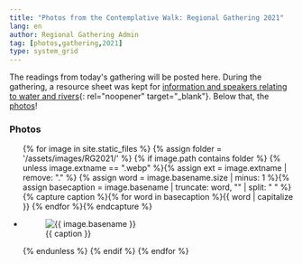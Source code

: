 ```yaml
---
title: "Photos from the Contemplative Walk: Regional Gathering 2021"
lang: en
author: Regional Gathering Admin
tag: [photos,gathering,2021]
type: system_grid
---
```

The readings from today's gathering will be posted here. During the gathering, a resource sheet was kept for [information and speakers relating to water and rivers](https://docs.google.com/document/d/1cwJ-to0Oj8m_MNR1fJoQzig-jb78U0LOjVOXZUbsmLk/edit#){: rel="noopener" target="_blank"}. Below that, the [photos](#photos)!

### Photos<span class="stanchor"><a name="photos"> </a></span>
<div class="gallery"><ul class="gallery__list">
{% for image in site.static_files %}
    {% assign folder = '/assets/images/RG2021/' %}
    {% if image.path contains folder  %}
{% unless image.extname == ".webp" %}{% assign ext = image.extname | remove: "." %}
{% assign word = image.basename.size | minus: 1 %}{% assign basecaption = image.basename | truncate: word, "" | split: " " %}
  {% capture caption %}{% for word in basecaption %}{{ word | capitalize }} {% endfor %}{% endcapture %}
 <li>
   <figure>
     <picture>
       <source srcset="{{ folder }}{{ image.basename }}.webp" type="image/webp"> 
       <source srcset="{{ folder }}{{ image.basename }}.{{ ext }}" type="image/{{ ext }}">
       <img src="{{ folder }}{{ image.basename }}.webp" alt="{{ image.basename }}">
     </picture>
     <figcaption>{{ caption }}</figcaption>
   </figure>
</li>
  {% endunless %}
  {% endif %}
{% endfor %}
</ul></div>
